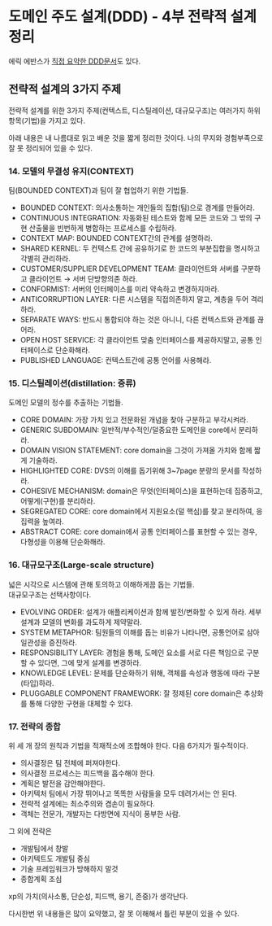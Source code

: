 # 도메인 주도 설계(DDD) - 4부 전략적 설계 정리
에릭 에반스가 [직접 요약한 DDD문서](https://domainlanguage.com/wp-content/uploads/2016/05/DDD_Reference_2015-03.pdf)도 있다.

## 전략적 설계의 3가지 주제 
전략적 설계를 위한 3가지 주제(컨텍스트, 디스틸레이션, 대규모구조)는 여러가지 하위 항목(기법)을 가지고 있다.  
  
아래 내용은 내 나름대로 읽고 배운 것을 짧게 정리한 것이다. 나의 무지와 경험부족으로 잘 못 정리되어 있을 수 있다.

### 14. 모델의 무결성 유지(CONTEXT)
팀(BOUNDED CONTEXT)과 팀이 잘 협업하기 위한 기법들.
* BOUNDED CONTEXT: 의사소통하는 개인들의 집합(팀)으로 경계를 만들어라.
* CONTINUOUS INTEGRATION: 자동화된 테스트와 함께 모든 코드와 그 밖의 구현 산출물을 빈번하게 병합하는 프로세스를 수립하라.
* CONTEXT MAP: BOUNDED CONTEXT간의 관계를 설명하라.
* SHARED KERNEL: 두 컨텍스트 간에 공유하기로 한 코드의 부분집합을 명시하고 각별히 관리하라.  
* CUSTOMER/SUPPLIER DEVELOPMENT TEAM: 클라이언트와 서버를 구분하고 클라이언트 → 서버 단방향의존 하라.  
* CONFORMIST: 서버의 인터페이스를 미리 약속하고 변경하지마라.  
* ANTICORRUPTION LAYER: 다른 시스템을 직접의존하지 말고, 계층을 두어 격리하라.  
* SEPARATE WAYS: 반드시 통합되야 하는 것은 아니니, 다른 컨텍스트와 관계를 끊어라.  
* OPEN HOST SERVICE: 각 클라이언트 맞춤 인터페이스를 제공하지말고, 공통 인터페이스로 단순화해라.  
* PUBLISHED LANGUAGE: 컨텍스트간에 공통 언어를 사용해라.  

### 15. 디스틸레이션(distillation: 증류)
도메인 모델의 정수를 추출하는 기법들.
* CORE DOMAIN: 가장 가치 있고 전문화된 개념을 찾아 구분하고 부각시켜라.  
* GENERIC SUBDOMAIN: 일반적/부수적인/덜중요한 도메인을 core에서 분리하라.  
* DOMAIN VISION STATEMENT: core domain을 그것이 가져올 가치와 함께 짧게 기술하라.  
* HIGHLIGHTED CORE: DVS의 이해를 돕기위해 3~7page 분량의 문서를 작성하라.  
* COHESIVE MECHANISM: domain은 무엇(인터페이스)을 표현하는데 집중하고, 어떻게(구현)를 분리하라.  
* SEGREGATED CORE: core domain에서 지원요소(덜 핵심)를 찾고 분리하여, 응집력을 높여라.  
* ABSTRACT CORE: core domain에서 공통 인터페이스를 표현할 수 있는 경우, 다형성을 이용해 단순화해라.  

### 16. 대규모구조(Large-scale structure)
넓은 시각으로 시스템에 관해 토의하고 이해하게끔 돕는 기법들.  
대규모구조는 선택사항이다.
* EVOLVING ORDER: 설계가 애플리케이션과 함께 발전/변화할 수 있게 하라. 세부설계과 모델의 변화를 과도하게 제약말라.  
* SYSTEM METAPHOR: 팀원들의 이해를 돕는 비유가 나타나면, 공통언어로 삼아 일관성을 증진하라.  
* RESPONSIBILITY LAYER: 경험을 통해, 도메인 요소를 서로 다른 책임으로 구분할 수 있다면, 그에 맞게 설계를 변경하라.  
* KNOWLEDGE LEVEL: 문제를 단순화하기 위해, 객체를 속성과 행동에 따라 구분(타입)하라.  
* PLUGGABLE COMPONENT FRAMEWORK: 잘 정제된 core domain은 추상화를 통해 다양한 구현을 대체할 수 있다.

### 17. 전략의 종합
위 세 개 장의 원칙과 기법을 적재적소에 조합해야 한다.
다음 6가지가 필수적이다.
* 의사결정은 팀 전체에 퍼져야한다.
* 의사결정 프로세스는 피드백을 흡수해야 한다.
* 계획은 발전을 감안해야한다.
* 아키텍처 팀에서 가장 뛰어나고 똑똑한 사람들을 모두 데려가서는 안 된다.
* 전략적 설계에는 최소주의와 겸손이 필요하다.
* 객체는 전문가, 개발자는 다방면에 지식이 풍부한 사람.
  
  
그 외에 전략은 
* 개발팀에서 창발
* 아키텍트도 개발팀 중심
* 기술 프레임워크가 방해하지 말것
* 종합계획 조심
  
xp의 가치(의사소통, 단순성, 피드백, 용기, 존중)가 생각난다.

    
다시한번 위 내용들은 많이 요약했고, 잘 못 이해해서 틀린 부분이 있을 수 있다.


